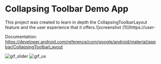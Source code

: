 # Collapsing Toolbar Demo App

This project was created to learn in depth the CollapsingToolbarLayout feature and the user experience that it offers.![screenshot (1)](https://user-

Documentation: https://developer.android.com/reference/com/google/android/material/appbar/CollapsingToolbarLayout

![gif_slider](https://user-images.githubusercontent.com/47696178/121624742-9677bc80-ca61-11eb-86e7-84fd91b75a8d.gif)
![gif_ux](https://user-images.githubusercontent.com/47696178/121624792-b14a3100-ca61-11eb-8b36-6d1c93ad443a.gif)








